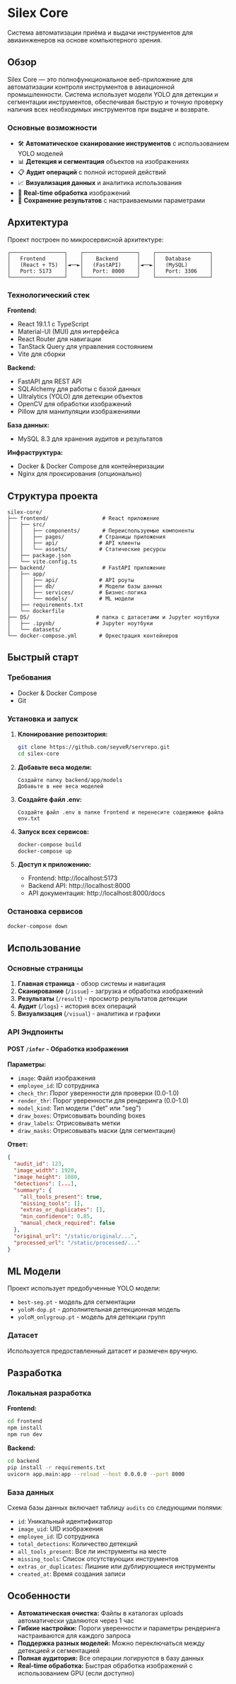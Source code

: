 # Silex Core

Система автоматизации приёма и выдачи инструментов для авиаинженеров на основе компьютерного зрения.

## Обзор

Silex Core — это полнофункциональное веб-приложение для автоматизации контроля инструментов в авиационной промышленности. Система использует модели YOLO для детекции и сегментации инструментов, обеспечивая быструю и точную проверку наличия всех необходимых инструментов при выдаче и возврате.

### Основные возможности

- 🛠️ **Автоматическое сканирование инструментов** с использованием YOLO моделей
- 📊 **Детекция и сегментация** объектов на изображениях
- 📋 **Аудит операций** с полной историей действий
- 📈 **Визуализация данных** и аналитика использования
- 🔄 **Real-time обработка** изображений
- 💾 **Сохранение результатов** с настраиваемыми параметрами

## Архитектура

Проект построен по микросервисной архитектуре:

```
┌─────────────────┐    ┌─────────────────┐    ┌─────────────────┐
│   Frontend      │    │    Backend      │    │   Database      │
│   (React + TS)  │◄──►│   (FastAPI)     │◄──►│   (MySQL)       │
│   Port: 5173    │    │   Port: 8000    │    │   Port: 3306    │
└─────────────────┘    └─────────────────┘    └─────────────────┘
```

### Технологический стек

**Frontend:**
- React 19.1.1 с TypeScript
- Material-UI (MUI) для интерфейса
- React Router для навигации
- TanStack Query для управления состоянием
- Vite для сборки

**Backend:**
- FastAPI для REST API
- SQLAlchemy для работы с базой данных
- Ultralytics (YOLO) для детекции объектов
- OpenCV для обработки изображений
- Pillow для манипуляции изображениями

**База данных:**
- MySQL 8.3 для хранения аудитов и результатов

**Инфраструктура:**
- Docker & Docker Compose для контейнеризации
- Nginx для проксирования (опционально)

## Структура проекта

```
silex-core/
├── frontend/                 # React приложение
│   ├── src/
│   │   ├── components/       # Переиспользуемые компоненты
│   │   ├── pages/           # Страницы приложения
│   │   ├── api/             # API клиенты
│   │   └── assets/          # Статические ресурсы
│   ├── package.json
│   └── vite.config.ts
├── backend/                  # FastAPI приложение
│   ├── app/
│   │   ├── api/             # API роуты
│   │   ├── db/              # Модели базы данных
│   │   ├── services/        # Бизнес-логика
│   │   └── models/          # ML модели
│   ├── requirements.txt
│   └── dockerfile
├── DS/                     # папка с датасетами и Jupyter ноутбуки
│   ├── .ipynb/             # Jupyter ноутбуки
│   └── datasets/
└── docker-compose.yml       # Оркестрация контейнеров
```

## Быстрый старт

### Требования

- Docker & Docker Compose
- Git

### Установка и запуск

1. **Клонирование репозитория:**
   ```bash
   git clone https://github.com/seyveR/servrepo.git
   cd silex-core
   ```

2. **Добавьте веса модели:**
   ```
   Создайте папку backend/app/models
   Добавьте в нее веса моделей
   ```

3. **Создайте файл .env:**
   ```
   Создайте файл .env в папке frontend и перенесите содержимое файла env.txt
   ```


4. **Запуск всех сервисов:**
   ```bash
   docker-compose build
   docker-compose up
   ```

3. **Доступ к приложению:**
   - Frontend: http://localhost:5173
   - Backend API: http://localhost:8000
   - API документация: http://localhost:8000/docs

### Остановка сервисов

```bash
docker-compose down
```

## Использование

### Основные страницы

1. **Главная страница** - обзор системы и навигация
2. **Сканирование** (`/issue`) - загрузка и обработка изображений
3. **Результаты** (`/result`) - просмотр результатов детекции
4. **Аудит** (`/logs`) - история всех операций
5. **Визуализация** (`/visual`) - аналитика и графики

### API Эндпоинты

#### POST `/infer` - Обработка изображения

**Параметры:**
- `image`: Файл изображения
- `employee_id`: ID сотрудника
- `check_thr`: Порог уверенности для проверки (0.0-1.0)
- `render_thr`: Порог уверенности для рендеринга (0.0-1.0)
- `model_kind`: Тип модели ("det" или "seg")
- `draw_boxes`: Отрисовывать bounding boxes
- `draw_labels`: Отрисовывать метки
- `draw_masks`: Отрисовывать маски (для сегментации)

**Ответ:**
```json
{
  "audit_id": 123,
  "image_width": 1920,
  "image_height": 1080,
  "detections": [...],
  "summary": {
    "all_tools_present": true,
    "missing_tools": [],
    "extras_or_duplicates": [],
    "min_confidence": 0.85,
    "manual_check_required": false
  },
  "original_url": "/static/original/...",
  "processed_url": "/static/processed/..."
}
```

## ML Модели

Проект использует предобученные YOLO модели:

- `best-seg.pt` - модель для сегментации
- `yoloM-dop.pt` - дополнительная детекционная модель
- `yoloM_onlygroup.pt` - модель для детекции групп

### Датасет

Используется предоставленный датасет и размечен вручную.

## Разработка

### Локальная разработка

**Frontend:**
```bash
cd frontend
npm install
npm run dev
```

**Backend:**
```bash
cd backend
pip install -r requirements.txt
uvicorn app.main:app --reload --host 0.0.0.0 --port 8000
```

### База данных

Схема базы данных включает таблицу `audits` со следующими полями:
- `id`: Уникальный идентификатор
- `image_uid`: UID изображения
- `employee_id`: ID сотрудника
- `total_detections`: Количество детекций
- `all_tools_present`: Все ли инструменты на месте
- `missing_tools`: Список отсутствующих инструментов
- `extras_or_duplicates`: Лишние или дублирующиеся инструменты
- `created_at`: Время создания записи

## Особенности

- **Автоматическая очистка:** Файлы в каталогах uploads автоматически удаляются через 1 час
- **Гибкие настройки:** Пороги уверенности и параметры рендеринга настраиваются для каждого запроса
- **Поддержка разных моделей:** Можно переключаться между детекцией и сегментацией
- **Полная аудитория:** Все операции логируются в базу данных
- **Real-time обработка:** Быстрая обработка изображений с использованием GPU (если доступно)
